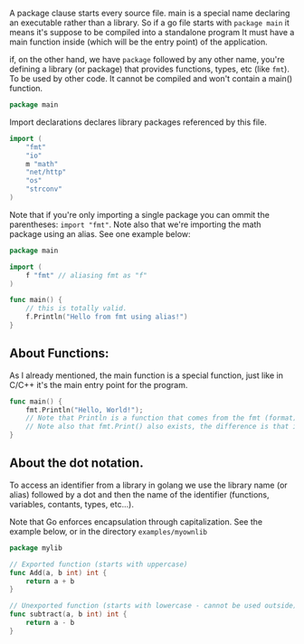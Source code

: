 A package clause starts every source file.
main is a special name declaring an executable rather than a library.
So if a go file starts with `package main` it means it's suppose to be compiled into a standalone program
It must have a main function inside (which will be the entry point) of the application.

if, on the other hand, we have `package` followed by any other name, you're defining a library (or package)
that provides functions, types, etc (like `fmt`). To be used by other code. It cannot be compiled
and won't contain a main() function.

```go
package main
```

Import declarations declares library packages referenced by this file.

```go
import (
    "fmt"
    "io"
    m "math"
    "net/http"
    "os"
    "strconv"
)
```

Note that if you're only importing a single package you can ommit the parentheses: `import "fmt"`.
Note also that we're importing the math package using an alias. See one example below:

```go
package main

import (
    f "fmt" // aliasing fmt as "f"
)

func main() {
    // this is totally valid.
    f.Println("Hello from fmt using alias!")
}
```

## About Functions:

As I already mentioned, the main function is a special function, just like in C/C++ it's the main
entry point for the program.

```go
func main() {
    fmt.Println("Hello, World!");
    // Note that Println is a function that comes from the fmt (format) lib, a lib for formatting output.
    // Note also that fmt.Print() also exists, the difference is that is does not add a newline character.
}
```

## About the dot notation.

To access an identifier from a library in golang we use the library name (or alias) followed by a dot
and then the name of the identifier (functions, variables, contants, types, etc...).

Note that Go enforces encapsulation through capitalization. See the example below, or in
the directory `examples/myownlib`

```go
package mylib

// Exported function (starts with uppercase)
func Add(a, b int) int {
    return a + b
}

// Unexported function (starts with lowercase - cannot be used outside)
func subtract(a, b int) int {
    return a - b
}
```
